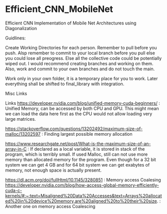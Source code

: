 # Efficient_CNN_MobileNet
Efficient CNN Implementation of Mobile Net Architectures using Diagonalization

Guidlines:

Create Working Directories for each person. Remember to pull before you push. Alsp remember to commit to your local branch before you pull else you could lose all preogress. Else all the collective code could be potentially wiped out. I would recommend creating branches and working on them. Also, work and commit to your own branches and do not touch the main. 

Work only in your own folder, it is a temporary place for you to work. Later everything shall be shifted to final_library with integration. 


Misc Links

Links
https://developer.nvidia.com/blog/unified-memory-cuda-beginners/ : Unified Memory, can be accessed by both CPU and GPU. This might mean we can load the data here first as the CPU would not allow loading very large matrices.

https://stackoverflow.com/questions/13202492/maximum-size-of-malloc/13202597 : Finding largest possible memory allocation

https://www.researchgate.net/post/What-is-the-maximum-size-of-an-array-in-C : If declared as a local variable, it is stored in stack of the program, which is terribly small. If used Malloc, still can not use more memory than allocated memory for the program. Even though for a 32 bit system we can get 4 GB and for 64 bit system we can get exabytes of memory, not enough space is actually present. 

https://dl.acm.org/doi/fullHtml/10.1145/3280851 : Memory access Coalesing
https://developer.nvidia.com/blog/how-access-global-memory-efficiently-cuda-c-kernels/#:~:text=Misaligned%20Data%20Accesses&text=Arrays%20allocated%20in%20device%20memory,are%20aligned%20to%20their%20size. : Another one on memory access Coalescing

